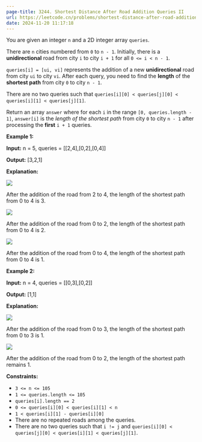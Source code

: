 ```yaml
---
page-title: 3244. Shortest Distance After Road Addition Queries II
url: https://leetcode.cn/problems/shortest-distance-after-road-addition-queries-ii/description/?envType=daily-question&envId=2024-11-20
date: 2024-11-20 11:17:18
---
```

You are given an integer `n` and a 2D integer array `queries`.

There are `n` cities numbered from `0` to `n - 1`. Initially, there is a **unidirectional** road from city `i` to city `i + 1` for all `0 <= i < n - 1`.

`queries[i] = [ui, vi]` represents the addition of a new **unidirectional** road from city `ui` to city `vi`. After each query, you need to find the **length** of the **shortest path** from city `0` to city `n - 1`.

There are no two queries such that `queries[i][0] < queries[j][0] < queries[i][1] < queries[j][1]`.

Return an array `answer` where for each `i` in the range `[0, queries.length - 1]`, `answer[i]` is the *length of the shortest path* from city `0` to city `n - 1` after processing the **first** `i + 1` queries.

**Example 1:**

**Input:** n = 5, queries = \[\[2,4\],\[0,2\],\[0,4\]\]

**Output:** \[3,2,1\]

**Explanation:**

![](https://assets.leetcode.com/uploads/2024/06/28/image8.jpg)

After the addition of the road from 2 to 4, the length of the shortest path from 0 to 4 is 3.

![](https://assets.leetcode.com/uploads/2024/06/28/image9.jpg)

After the addition of the road from 0 to 2, the length of the shortest path from 0 to 4 is 2.

![](https://assets.leetcode.com/uploads/2024/06/28/image10.jpg)

After the addition of the road from 0 to 4, the length of the shortest path from 0 to 4 is 1.

**Example 2:**

**Input:** n = 4, queries = \[\[0,3\],\[0,2\]\]

**Output:** \[1,1\]

**Explanation:**

![](https://assets.leetcode.com/uploads/2024/06/28/image11.jpg)

After the addition of the road from 0 to 3, the length of the shortest path from 0 to 3 is 1.

![](https://assets.leetcode.com/uploads/2024/06/28/image12.jpg)

After the addition of the road from 0 to 2, the length of the shortest path remains 1.

**Constraints:**

-   `3 <= n <= 105`
-   `1 <= queries.length <= 105`
-   `queries[i].length == 2`
-   `0 <= queries[i][0] < queries[i][1] < n`
-   `1 < queries[i][1] - queries[i][0]`
-   There are no repeated roads among the queries.
-   There are no two queries such that `i != j` and `queries[i][0] < queries[j][0] < queries[i][1] < queries[j][1]`.